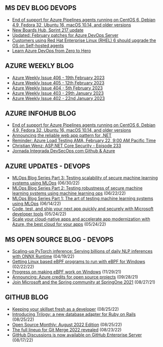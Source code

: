 ## MS DEV BLOG DEVOPS 

<!-- DEVBLOGDEVOPS:START -->
- [End of support for Azure Pipelines agents running on CentOS 6, Debian 4.9, Fedora 32, Ubuntu 16, macOS 10.14, and older versions](https://devblogs.microsoft.com/devops/azdo-end-of-support-v2-net-agent/)
- [New Boards Hub, Sprint 217 update](https://devblogs.microsoft.com/devops/new-boards-hub-sprint-217-update/)
- [Updated: February patches for Azure DevOps Server](https://devblogs.microsoft.com/devops/february-patches-for-azure-devops-server-2/)
- [Customers using Red Hat Enterprise Linux (RHEL) 6 should upgrade the OS on Self-hosted agents](https://devblogs.microsoft.com/devops/customers-using-red-hat-enterprise-linux-rhel-6-should-upgrade-the-os-on-self-hosted-agents/)
- [Learn Azure DevOps from Zero to Hero](https://devblogs.microsoft.com/devops/learn-azure-devops-from-zero-to-hero/)
<!-- DEVBLOGDEVOPS:END -->


## AZURE WEEKLY BLOG

<!-- AZUREWEEKLY:START -->
- [Azure Weekly Issue 406 - 19th February 2023](https://azureweekly.info/issue-406.html)
- [Azure Weekly Issue 405 - 12th February 2023](https://azureweekly.info/issue-405.html)
- [Azure Weekly Issue 404 - 5th February 2023](https://azureweekly.info/issue-404.html)
- [Azure Weekly Issue 403 - 29th January 2023](https://azureweekly.info/issue-403.html)
- [Azure Weekly Issue 402 - 22nd January 2023](https://azureweekly.info/issue-402.html)
<!-- AZUREWEEKLY:END -->

## AZURE INFOHUB BLOG 

<!-- AZUREINFOHUB:START -->
- [End of support for Azure Pipelines agents running on CentOS 6, Debian 4.9, Fedora 32, Ubuntu 16, macOS 10.14, and older versions](https://devblogs.microsoft.com/devops/azdo-end-of-support-v2-net-agent/)
- [Announcing the reliable web app pattern for .NET](https://techcommunity.microsoft.com/t5/apps-on-azure-blog/announcing-the-reliable-web-app-pattern-for-net/ba-p/3745270)
- [Reminder: Azure Load Testing AMA, February 22, 9:00 AM Pacific Time](https://techcommunity.microsoft.com/t5/apps-on-azure-blog/reminder-azure-load-testing-ama-february-22-9-00-am-pacific-time/ba-p/3748341)
- [Christian Wenz: ASP.NET Core Security - Episode 233](https://traffic.libsyn.com/secure/azuredevops/ADP_233.mp3?dest-id=768873)
- [Jornada Integrada DevSecOps com Github &amp; Azure](https://www.youtube.com/watch?v=pd08fUrpCw8)
<!-- AZUREINFOHUB:END -->


## AZURE UPDATES - DEVOPS 

<!-- AZUREUPDATES:START -->

 - [MLOps Blog Series Part 3: Testing scalability of secure machine learning systems using MLOps](https://azure.microsoft.com/blog/mlops-blog-series-part-3-testing-scalability-of-secure-machine-learning-systems-using-mlops/) (06/30/22)
 - [MLOps Blog Series Part 2: Testing robustness of secure machine learning systems using machine learning ops](https://azure.microsoft.com/blog/mlops-blog-series-part-2-testing-robustness-of-secure-machine-learning-systems-using-machine-learning-ops/) (06/22/22)
 - [MLOps Blog Series Part 1: The art of testing machine learning systems using MLOps](https://azure.microsoft.com/blog/mlops-blog-series-part-1-the-art-of-testing-machine-learning-systems-using-mlops/) (06/14/22)
 - [Code, test, and ship your next app quickly and securely with Microsoft developer tools](https://azure.microsoft.com/blog/code-test-and-ship-your-next-app-quickly-and-securely-with-microsoft-developer-tools/) (05/24/22)
 - [Scale your cloud-native apps and accelerate app modernization with Azure, the best cloud for your apps](https://azure.microsoft.com/blog/scale-your-cloudnative-apps-and-accelerate-app-modernization-with-azure-the-best-cloud-for-your-apps/) (05/24/22)
<!-- AZUREUPDATES:END -->


## MS OPEN SOURCE BLOG - DEVOPS 

<!-- MSOPENSOURCEBLOG:START -->

 - [Scaling-up PyTorch inference: Serving billions of daily NLP inferences with ONNX Runtime](https://cloudblogs.microsoft.com/opensource/2022/04/19/scaling-up-pytorch-inference-serving-billions-of-daily-nlp-inferences-with-onnx-runtime/) (04/19/22)
 - [Getting Linux based eBPF programs to run with eBPF for Windows](https://cloudblogs.microsoft.com/opensource/2022/02/22/getting-linux-based-ebpf-programs-to-run-with-ebpf-for-windows/) (02/22/22)
 - [Progress on making eBPF work on Windows](https://cloudblogs.microsoft.com/opensource/2021/11/29/progress-on-making-ebpf-work-on-windows/) (11/29/21)
 - [Announcing: Azure credits for open source projects](https://cloudblogs.microsoft.com/opensource/2021/09/28/announcing-azure-credits-for-open-source-projects/) (09/28/21)
 - [Join Microsoft and the Spring community at SpringOne 2021](https://cloudblogs.microsoft.com/opensource/2021/08/27/join-microsoft-and-the-spring-community-at-springone-2021/) (08/27/21)
<!-- MSOPENSOURCEBLOG:END -->


## GITHUB BLOG


<!-- GITHUB:START -->

 - [Keeping your skillset fresh as a developer](https://github.blog/2022-08-25-keeping-your-skillset-fresh-as-a-developer/) (08/25/22)
 - [Introducing Trilogy: a new database adapter for Ruby on Rails](https://github.blog/2022-08-25-introducing-trilogy-a-new-database-adapter-for-ruby-on-rails/) (08/25/22)
 - [Open Source Monthly: August 2022 Edition](https://github.blog/2022-08-25-open-source-monthly-august-2022-edition/) (08/25/22)
 - [The full lineup for Git Merge 2022 revealed](https://github.blog/2022-08-23-the-full-lineup-for-git-merge-2022-revealed/) (08/23/22)
 - [GitHub Discussions is now available on GitHub Enterprise Server](https://github.blog/2022-08-17-github-discussions-is-now-available-on-github-enterprise-server/) (08/17/22)
<!-- GITHUB:END -->
